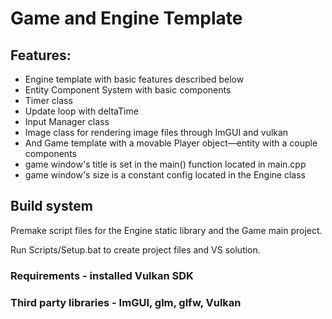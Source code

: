 # Game and Engine Template

## Features:
* Engine template with basic features described below
* Entity Component System with basic components
* Timer class
* Update loop with deltaTime
* Input Manager class
* Image class for rendering image files through ImGUI and vulkan
* And Game template with a movable Player object—entity with a couple components
* game window's title is set in the main() function located in main.cpp
* game window's size is a constant config located in the Engine class

## Build system
Premake script files for the Engine static library and the Game main project.

Run Scripts/Setup.bat to create project files and VS solution.

### Requirements - installed Vulkan SDK

### Third party libraries - ImGUI, glm, glfw, Vulkan
